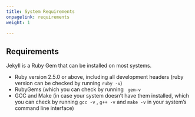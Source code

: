 ```yaml
---
title: System Requirements
onpagelink: requirements
weight: 1

---
```


Requirements
------------

Jekyll is a Ruby Gem that can be installed on most systems.

- Ruby version 2.5.0 or above, including all development headers (ruby version can be checked by running ` ruby -v `)
- RubyGems (which you can check by running ` gem-v`
- GCC and Make (in case your system doesn’t have them installed, which you can check by running `gcc -v` , `g++ -v` and `make -v` in your system’s command line interface)
 